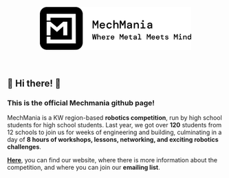 
<div align="center">
  <img src='./public/mechmania.png' width='70%'  /> 
</div>

<br>
<br>

## 👋 Hi there! 👋

### This is the official Mechmania github page! 

MechMania is a KW region-based **robotics competition**, run by high school students for high school students. Last year, we got over **120** students from 12 schools to join us for weeks of engineering and building, culminating in a day of **8 hours of workshops, lessons, networking, and exciting robotics challenges**.


**[Here](https://mechmania.ca/)**, you can find our website, where there is more information about the competition, and where you can join our **emailing list**.
